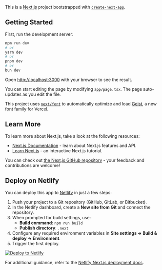 This is a [Next.js](https://nextjs.org) project bootstrapped with [`create-next-app`](https://nextjs.org/docs/app/api-reference/cli/create-next-app).

## Getting Started

First, run the development server:

```bash
npm run dev
# or
yarn dev
# or
pnpm dev
# or
bun dev
```

Open [http://localhost:3000](http://localhost:3000) with your browser to see the result.

You can start editing the page by modifying `app/page.tsx`. The page auto-updates as you edit the file.

This project uses [`next/font`](https://nextjs.org/docs/app/building-your-application/optimizing/fonts) to automatically optimize and load [Geist](https://vercel.com/font), a new font family for Vercel.

## Learn More

To learn more about Next.js, take a look at the following resources:

- [Next.js Documentation](https://nextjs.org/docs) - learn about Next.js features and API.
- [Learn Next.js](https://nextjs.org/learn) - an interactive Next.js tutorial.

You can check out [the Next.js GitHub repository](https://github.com/vercel/next.js) - your feedback and contributions are welcome!

## Deploy on Netlify

You can deploy this app to [Netlify](https://www.netlify.com/) in just a few steps:

1. Push your project to a Git repository (GitHub, GitLab, or Bitbucket).
2. In the Netlify dashboard, create a **New site from Git** and connect the repository.
3. When prompted for build settings, use:
   - **Build command**: `npm run build`
   - **Publish directory**: `.next`
4. Configure any required environment variables in **Site settings → Build & deploy → Environment**.
5. Trigger the first deploy.

[![Deploy to Netlify](https://www.netlify.com/img/deploy/button.svg)](https://app.netlify.com/start/deploy?repository=https://github.com/mcfoxfasty/megaconverterspro)

For additional guidance, refer to the [Netlify Next.js deployment docs](https://docs.netlify.com/integrations/frameworks/next-js/overview/).
